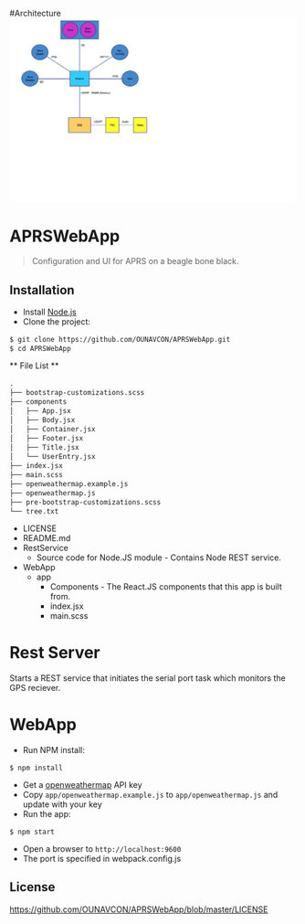 #Architecture
![Alt text](/documentation/SystemArchitecture.png "Overview")



# APRSWebApp
>Configuration and UI for APRS on a beagle bone black.

## Installation

* Install [Node.js](https://nodejs.org/)
* Clone the project:

```
$ git clone https://github.com/OUNAVCON/APRSWebApp.git
$ cd APRSWebApp
```

** File List **

```
.
├── bootstrap-customizations.scss
├── components
│   ├── App.jsx
│   ├── Body.jsx
│   ├── Container.jsx
│   ├── Footer.jsx
│   ├── Title.jsx
│   └── UserEntry.jsx
├── index.jsx
├── main.scss
├── openweathermap.example.js
├── openweathermap.js
├── pre-bootstrap-customizations.scss
└── tree.txt

```


 * LICENSE
 * README.md
 * RestService
     * Source code for Node.JS module - Contains Node REST service.
 * WebApp
     * app
         * Components - The React.JS components that this app is built from. 
         * index.jsx
         * main.scss

# Rest Server 
Starts a REST service that initiates the serial port task which monitors the GPS reciever.

# WebApp 

* Run NPM install:

```
$ npm install
```

* Get a [openweathermap](http://openweathermap.org/appid#get) API key
* Copy `app/openweathermap.example.js` to `app/openweathermap.js` and update with your key
* Run the app:

```
$ npm start
```

* Open a browser to `http://localhost:9600` 
* The port is specified in webpack.config.js

## License

https://github.com/OUNAVCON/APRSWebApp/blob/master/LICENSE

